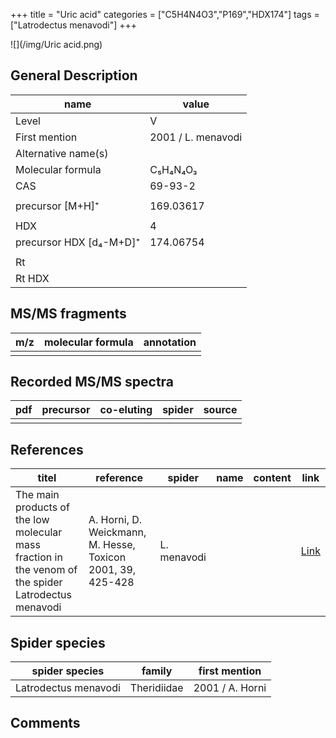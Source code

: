 +++
title = "Uric acid"
categories = ["C5H4N4O3","P169","HDX174"]
tags = ["Latrodectus menavodi"]
+++

![](/img/Uric acid.png)

## General Description

| name                    | value              |
|-------------------------|--------------------|
| Level                   | V                  |
| First mention           | 2001 / L. menavodi |
| Alternative name(s)     |                    |
| Molecular formula       | C₅H₄N₄O₃           |
| CAS                     | 69-93-2            |
|                         |                    |
| precursor [M+H]⁺        | 169.03617          |
|                         |                    |
| HDX                     | 4                  |
| precursor HDX [d₄-M+D]⁺ | 174.06754          |
|                         |                    |
| Rt                      |                    |
| Rt HDX                  |                    |

## MS/MS fragments

| m/z | molecular formula | annotation |
|-----|-------------------|------------|
|     |                   |            |

## Recorded MS/MS spectra

| pdf | precursor | co-eluting | spider | source |
|-----|-----------|------------|--------|--------|
|     |           |            |        |        |

## References

| titel                                                                                                | reference                                                   | spider      | name | content | link                                                                |
|------------------------------------------------------------------------------------------------------|-------------------------------------------------------------|-------------|------|---------|---------------------------------------------------------------------|
| The main products of the low molecular mass fraction in the venom of the spider Latrodectus menavodi | A. Horni, D. Weickmann, M. Hesse, Toxicon 2001, 39, 425-428 | L. menavodi |      |         | [Link](https://www.sciencedirect.com/science/article/pii/S0041010100001471) |

## Spider species

| spider species       | family      | first mention   |
|----------------------|-------------|-----------------|
| Latrodectus menavodi | Theridiidae | 2001 / A. Horni |

## Comments